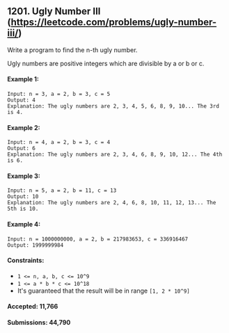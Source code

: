 

## 1201. Ugly Number III (https://leetcode.com/problems/ugly-number-iii/)

Write a program to find the n-th ugly number.

Ugly numbers are positive integers which are divisible by a or b or c.

 

#### Example 1:
```
Input: n = 3, a = 2, b = 3, c = 5
Output: 4
Explanation: The ugly numbers are 2, 3, 4, 5, 6, 8, 9, 10... The 3rd is 4.
```

#### Example 2:
```
Input: n = 4, a = 2, b = 3, c = 4
Output: 6
Explanation: The ugly numbers are 2, 3, 4, 6, 8, 9, 10, 12... The 4th is 6.
```

#### Example 3:
```
Input: n = 5, a = 2, b = 11, c = 13
Output: 10
Explanation: The ugly numbers are 2, 4, 6, 8, 10, 11, 12, 13... The 5th is 10.
```

#### Example 4:
```
Input: n = 1000000000, a = 2, b = 217983653, c = 336916467
Output: 1999999984
```

#### Constraints:
* `1 <= n, a, b, c <= 10^9`
* `1 <= a * b * c <= 10^18`
* It's guaranteed that the result will be in range `[1, 2 * 10^9]`

#### Accepted: 11,766
#### Submissions: 44,790
